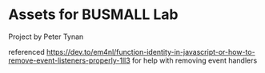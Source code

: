 # Assets for BUSMALL Lab

Project by Peter Tynan


referenced https://dev.to/em4nl/function-identity-in-javascript-or-how-to-remove-event-listeners-properly-1ll3 for help with removing event handlers